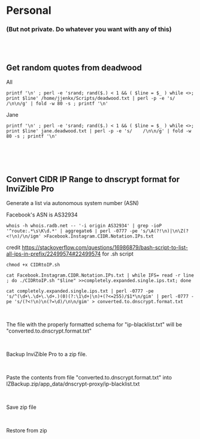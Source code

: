 # Personal
### (But not private. Do whatever you want with any of this)
<br />
<br />


## Get random quotes from deadwood
All
```
printf '\n' ; perl -e 'srand; rand($.) < 1 && ( $line = $_ ) while <>; print $line' /home/jjenkx/Scripts/deadwood.txt | perl -p -e 's/    /\n\n/g' | fold -w 80 -s ; printf '\n'
```
Jane
```
printf '\n' ; perl -e 'srand; rand($.) < 1 && ( $line = $_ ) while <>; print $line' jane.deadwood.txt | perl -p -e 's/    /\n\n/g' | fold -w 80 -s ; printf '\n'
```
<br />
<br />
<br />

## Convert CIDR IP Range to dnscrypt format for InviZible Pro

Generate a list via autonomous system number (ASN)

Facebook's ASN is AS32934

```
whois -h whois.radb.net -- '-i origin AS32934' | grep -ioP '^route:.*\s\K\d.*' | aggregate6 | perl -0777 -pe 's/\A(?!\n)|\n\Z(?<!\n)/\n/igm' >Facebook.Instagram.CIDR.Notation.IPs.txt
```

credit https://stackoverflow.com/questions/16986879/bash-script-to-list-all-ips-in-prefix/22499574#22499574 for .sh script
```
chmod +x CIDRtoIP.sh
```
```
cat Facebook.Instagram.CIDR.Notation.IPs.txt | while IFS= read -r line ; do ./CIDRtoIP.sh "$line" >>completely.expanded.single.ips.txt; done
```
```
cat completely.expanded.single.ips.txt | perl -0777 -pe 's/^(\d+\.\d+\.\d+.)(0)(?:\1\d+|\n)+(?<=255)/$1*\n/gim' | perl -0777 -pe 's/(?<!\n)\n(?=\d)/\n\n/gim' > converted.to.dnscrypt.format.txt
```
<br />

The file with the properly formatted schema for "ip-blacklist.txt" will be "converted.to.dnscrypt.format.txt"

<br />

Backup InviZible Pro to a zip file.

<br />

Paste the contents from file "converted.to.dnscrypt.format.txt" into IZBackup.zip/app_data/dnscrypt-proxy/ip-blacklist.txt

<br />

Save zip file

<br />

Restore from zip
